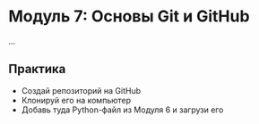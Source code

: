 # Модуль 7: Основы Git и GitHub
...
## Практика
- Создай репозиторий на GitHub
- Клонируй его на компьютер
- Добавь туда Python-файл из Модуля 6 и загрузи его

